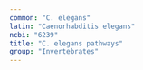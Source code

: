 ```yaml
---
common: "C. elegans"
latin: "Caenorhabditis elegans"
ncbi: "6239"
title: "C. elegans pathways"
group: "Invertebrates"
---
```


